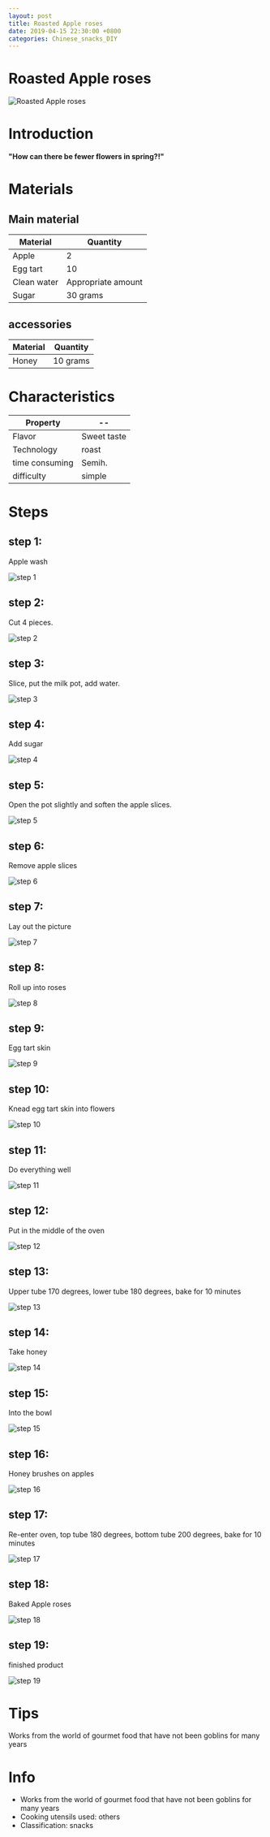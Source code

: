 ```yaml
---
layout: post
title: Roasted Apple roses
date: 2019-04-15 22:30:00 +0800
categories: Chinese_snacks_DIY
---
```


# Roasted Apple roses

![Roasted Apple roses]({{site.baseurl}}/img/453496/453496.jpg)

# Introduction

**"How can there be fewer flowers in spring?!"**

# Materials


## Main material

Material|Quantity
--|--
Apple|2
Egg tart|10
Clean water|Appropriate amount
Sugar|30 grams

## accessories

Material|Quantity
--|--
Honey|10 grams

# Characteristics

Property|--
--|--
Flavor|Sweet taste
Technology|roast
time consuming|Semih.
difficulty|simple

# Steps

## step 1:

Apple wash

![step 1]({{site.baseurl}}/img/453496/1.jpg)

## step 2:

Cut 4 pieces.

![step 2]({{site.baseurl}}/img/453496/2.jpg)

## step 3:

Slice, put the milk pot, add water.

![step 3]({{site.baseurl}}/img/453496/3.jpg)

## step 4:

Add sugar

![step 4]({{site.baseurl}}/img/453496/4.jpg)

## step 5:

Open the pot slightly and soften the apple slices.

![step 5]({{site.baseurl}}/img/453496/5.jpg)

## step 6:

Remove apple slices

![step 6]({{site.baseurl}}/img/453496/6.jpg)

## step 7:

Lay out the picture

![step 7]({{site.baseurl}}/img/453496/7.jpg)

## step 8:

Roll up into roses

![step 8]({{site.baseurl}}/img/453496/8.jpg)

## step 9:

Egg tart skin

![step 9]({{site.baseurl}}/img/453496/9.jpg)

## step 10:

Knead egg tart skin into flowers

![step 10]({{site.baseurl}}/img/453496/10.jpg)

## step 11:

Do everything well

![step 11]({{site.baseurl}}/img/453496/11.jpg)

## step 12:

Put in the middle of the oven

![step 12]({{site.baseurl}}/img/453496/12.jpg)

## step 13:

Upper tube 170 degrees, lower tube 180 degrees, bake for 10 minutes

![step 13]({{site.baseurl}}/img/453496/13.jpg)

## step 14:

Take honey

![step 14]({{site.baseurl}}/img/453496/14.jpg)

## step 15:

Into the bowl

![step 15]({{site.baseurl}}/img/453496/15.jpg)

## step 16:

Honey brushes on apples

![step 16]({{site.baseurl}}/img/453496/16.jpg)

## step 17:

Re-enter oven, top tube 180 degrees, bottom tube 200 degrees, bake for 10 minutes

![step 17]({{site.baseurl}}/img/453496/17.jpg)

## step 18:

Baked Apple roses

![step 18]({{site.baseurl}}/img/453496/18.jpg)

## step 19:

finished product

![step 19]({{site.baseurl}}/img/453496/19.jpg)

# Tips

Works from the world of gourmet food that have not been goblins for many years

# Info

- Works from the world of gourmet food that have not been goblins for many years
- Cooking utensils used: others
- Classification: snacks